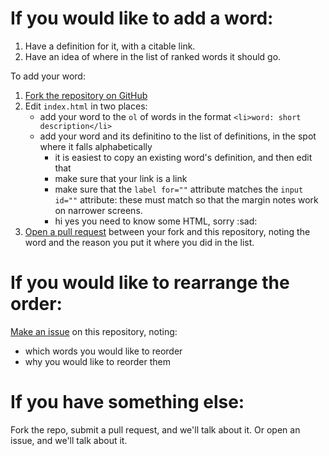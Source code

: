 # If you would like to add a word:

1. Have a definition for it, with a citable link.
2. Have an idea of where in the list of ranked words it should go.

To add your word:

1. [Fork the repository on GitHub](https://help.github.com/articles/fork-a-repo/)
2. Edit `index.html` in two places:
	- add your word to the `ol` of words in the format `<li>word: short description</li>`
	- add your word and its definitino to the list of definitions, in the spot where it falls alphabetically
		- it is easiest to copy an existing word's definition, and then edit that
		- make sure that your link is a link
		- make sure that the `label for=""` attribute matches the `input id=""` attribute: these must match so that the margin notes work on narrower screens.
		- hi yes you need to know some HTML, sorry :sad:
5. [Open a pull request](https://help.github.com/articles/creating-a-pull-request/) between your fork and this repository, noting the word and the reason you put it where you did in the list.

# If you would like to rearrange the order:

[Make an issue](https://help.github.com/articles/creating-an-issue/) on this repository, noting:

- which words you would like to reorder
- why you would like to reorder them

# If you have something else:

Fork the repo, submit a pull request, and we'll talk about it. Or open an issue, and we'll talk about it.
